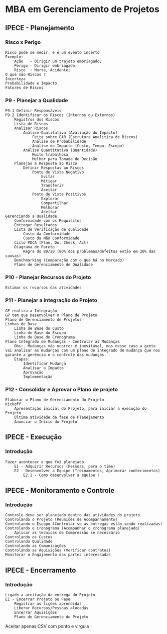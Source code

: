 # MBA em Gerenciamento de Projetos

## IPECE - Planejamento

### Risco x Perigo
	Risco pode se medir, e é um evento incerto
	Exemplo:
		Ação   - Dirigir um trajeto embriagado;
		Perigo - Dirigir embriagado;
		Risco  - Morte, Acidente;
	O que são Riscos ?
	Incerteza
	Probabilidade e Impacto
	Fatores de Riscos

### P9 - Planejar a Qualidade
	P9.1 Definir Responsáveis
	P9.2 Identificar os Riscos (Internos ou Externos)
		Registros dos Riscos
		Lista de Riscos
		Analisar Riscos
			Análise Qualitativa (Avaliação do Impacto)
				Feita sobre EAR (Estrutura Analitica de Riscos)
				Análise de Probabilidade
				Análise do Impacto (Custo, Tempo, Escopo)
			Análise Quantitativa (Quantidade)
				Muito trabalhosa
				Melhor para Tomada de Decisão
		Planejas a Resposta ao Risco
			Definir Respostas ao Riscos
				Ponto de Vista Negativo
					Evitar
					Mitigar
					Transferir
					Aceitar
				Ponto de Vista Positivos
					Explorar
					Compartilhar
					Melhorar
					Aceitar
	Gerenciando a Qualidade
		Conformidade com os Requisitos
		Entregar Resultados
		Lista de Verificação de qualidade
			Custo da Conformidade
			Custo da Não Conformidade
		Ciclo PDCA (Plan, Do, Check, Act)
		Diagrama de Pareto
			Regra do 80/20 (80% dos problemas/defeitos estão em 20% das causas)
		Benchmarking (Comparação com o que há no Mercado)
		Plano de Gerenciamento de Qualidade

### P10 - Planejar Recursos do Projeto	
	Estimar os recursos das atividades

### P11 - Planejar a integração do Projeto
	GP realiza a Integração
	GP tem que Desenvolver o Plano de Projeto
	Plano de Gerenciamento de Projetos
	Linhas de Base
		Linha de Base do Custo
		Linha de Base do Escopo
		Linha de Base do Cronograma
	Plano Integrado de Mudanças - Controlar as Mudanças
		Obs:. Mudanças vão ocorrer é inevitável, mas nesse caso a gente vai analisar as mudanças com um plano de integrado de mudança que nos garante a gerência e o controle das mudanças.
		Etapas:
			Identificar Mudança
			Analisar o Impacto
			Aprovação
			Implementação

### P12 - Consolidar e Aprovar o Plano de projeto
	Elaborar o Plano de Gerenciamento do Projeto
	Kickoff
		Apresentação inicial do Projeto, para iniciar a execução do Projeto
		Última atividade da fase de Planejamento
		Anunciar o Início do Projeto

## IPECE - Execução

### Introdução
	Fazer acontecer o que foi planejado
		E1 - Adquirir Recursos (Pessoas, para o time)
		E2 - Desenvolver a Equipe (Treinamentos, Aprimorar conhecimentos)
			E2.1 - Como desenvolver a equipe ?

## IPECE - Monitoramento e Controle

### Introdução
	Controle deve ser planejado dentro das atividades do projeto
	Controlando o Projeto (Reuniões de Acompanhamento)
	Controlando o Escopo (Controlar se as entregas estão sendo realizadas)
	Controlando o Cronograma (Acompanhar o cronograma planejado)
		Aplicar as tecnicas de Compressão se necessário
	Controlando os Custos
	Controlando Qualidade
	Controlando as Comunicações
	Controlando as Aquisições (Verificar contratos)
	Monitorar o Engajamento das partes interessadas

## IPECE - Encerramento

### Introdução
	Ligado a aceitação da entrega do Projeto
	E1 - Encerrar Projeto ou Fase
		Registrar as lições aprendidas
		Liberar Recursos/Pessoas alocadas
		Encerrar Aquisições
		Plano de Gerenciamento do Projeto

Aceitar apenas CSV com ponto e virgula